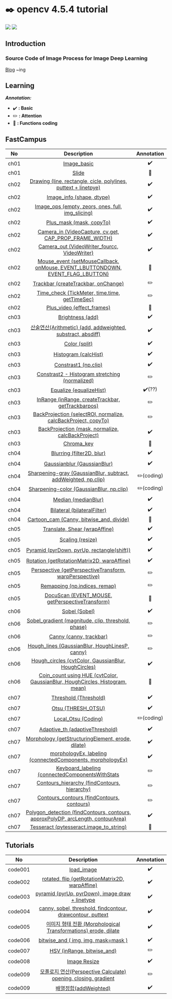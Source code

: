 # ✒️ opencv 4.5.4 tutorial
[![](https://img.shields.io/badge/opencv-v4.5.4-orange.svg)](https://opencv.org/) [![](https://img.shields.io/badge/opencv-tutorial-brightgreen.svg)](https://docs.opencv.org/4.0.0/d9/df8/tutorial_root.html)

## Introduction
### Source Code of Image Process for Image Deep Learning
[Blog](https://cord-ai.tistory.com/) ~ing

## Learning
***Annotation:***
- ✔️  **: Basic**
- ✏️  **: Attention**
- 🎯  **: Functions coding**

## FastCampus
No    | Description   | Annotation
:--------: | :--------: | :--------:
ch01 | [Image_basic](Fastcampus/ch01/ch01_basic.ipynb)   | ✔️
ch01 | [Slide](Fastcampus/ch01/slide.py)   | 🎯
ch02 | [Drawing (line, rectangle, cicle, polylines, puttext + linetpye)](Fastcampus/ch02/drawing.py)   | ✔️
ch02 | [Image_info (shape, dtype)](Fastcampus/ch02/img_info.py)   | ✔️
ch02 | [Image_ops (empty, zeors, ones, full, img_slicing)](Fastcampus/ch02/img_ops.py)   | ✔️
ch02 | [Plus_mask (mask, copyTo)](Fastcampus/ch02/plus_mask.py)   | ✔️
ch02 | [Camera_in (VideoCapture, cv.get, CAP_PROP_FRAME_WIDTH)](Fastcampus/ch02/mouse_event.py)   | ✔️
ch02 | [Camera_out (VideoWriter_fourcc, VideoWriter)](Fastcampus/ch02/camera_in.py)   | ✔️
ch02 | [Mouse_event (setMouseCallback, onMouse, EVENT_LBUTTONDOWN, EVENT_FLAG_LBUTTON)](Fastcampus/ch02/mouse_event.py)   | 🎯
ch02 | [Trackbar (createTrackbar, onChange)](Fastcampus/ch02/trackbar.py)   | ✏️
ch02 | [Time_check (TickMeter, time.time, getTimeSec)](Fastcampus/ch02/time_check.py)   | ✏️
ch02 | [Plus_video (effect_frames)](Fastcampus/ch02/plus_video.py)   | 🎯
ch03 | [Brightness (add)](Fastcampus/ch03/brightness.py)    |✔️
ch03 | [산술연산(Arithmetic) (add, addweighted, substract, absdiff)](Fastcampus/ch03/arithmetic.py)    |✔️
ch03 | [Color (split)](Fastcampus/ch03/color.py)    |✔️
ch03 | [Histogram (calcHist)](Fastcampus/ch03/histogram.py)    | ✔️
ch03 | [Constrast1 (np.clip)](Fastcampus/ch03/contrast1.py)    | ✔️
ch03 | [Constrast2 - Histogram stretching (normalized)](Fastcampus/ch03/contrast2.py)    | ✏️
ch03 | [Equalize (equalizeHist)](Fastcampus/ch03/equalize.py)    | ✔️(??)
ch03 | [InRange (inRange, createTrackbar, getTrackbarpos)](Fastcampus/ch03/inrange.py)    | ✏️
ch03 | [BackProjection (selectROI, normalize, calcBackProject, copyTo)](Fastcampus/ch03/backproject1.py)    | ✏️
ch03 | [BackProjection (mask, normalize, calcBackProject)](Fastcampus/ch03/backproj2.py)    | ✔️
ch03 | [Chroma_key](Fastcampus/ch03/chroma_key.py)    | 🎯
ch04 | [Blurring (filter2D, blur)](Fastcampus/ch04/blurring.py)    | ✔️
ch04 | [Gaussianblur (GaussianBlur)](Fastcampus/ch04/gaussian.py)    | ✔️
ch04 | [Sharpening-gray (GaussianBlur, subtract, addWeighted, np.clip)](Fastcampus/ch04/sharpening1.py)    | ✏️(coding)
ch04 | [Sharpening-color (GaussianBlur, np.clip)](Fastcampus/ch04/sharpening2.py)    | ✏️(coding)
ch04 | [Median (medianBlur)](Fastcampus/ch04/median.py)    | ✔️
ch04 | [Bilateral (bilateralFilter)](Fastcampus/ch04/bilateral.py)    | ✔️
ch04 | [Cartoon_cam (Canny, bitwise_and, divide)](Fastcampus/ch04/cartoon_cam.py)    | 🎯
ch05 | [Translate, Shear (wrapAffine)](Fastcampus/ch05/translate.py)    | ✔️
ch05 | [Scaling (resize)](Fastcampus/ch05/scaling.py)    | ✔️
ch05 | [Pyramid (pyrDown, pyrUp, rectangle(shift))](Fastcampus/ch05/pyramid.py)    | ✔️
ch05 | [Rotation (getRotationMatrix2D, warpAffine)](Fastcampus/ch05/rotaion.py)    | ✔️
ch05 | [Perspective (getPerspectiveTransform, warpPerspective)](Fastcampus/ch05/perspective.py)    | ✏️
ch05 | [Remapping (np.indices, remap)](Fastcampus/ch05/remapping.py)    | ✏️
ch05 | [DocuScan (EVENT_MOUSE, getPerspectiveTransform)](Fastcampus/ch05/docuscan.py)    | 🎯
ch06 | [Sobel (Sobel)](Fastcampus/ch06/sobel.py)    | ✔️
ch06 | [Sobel_gradient (magnitude, clip, threshold, phase)](Fastcampus/ch06/sobel_gradient.py)    | ✏️
ch06 | [Canny (canny, trackbar)](Fastcampus/ch06/canny.py)    | ✏️
ch06 | [Hough_lines (GaussianBlur, HoughLinesP, canny)](Fastcampus/ch06/hough_lines.py)    | ✏️
ch06 | [Hough_circles (cvtColor, GaussianBlur, HoughCircles)](Fastcampus/ch06/hough_circles.py)    | ✔️
ch06 | [Coin_count using HUE (cvtColor, GaussianBlur, HoughCircles, Histogram, mean)](Fastcampus/ch06/coin_count.py)    | 🎯
ch07 | [Threshold (Threshold)](Fastcampus/ch07/threshold.py)    | ✔️
ch07 | [Otsu (THRESH_OTSU)](Fastcampus/ch07/otsu.py)    | ✔️
ch07 | [Local_Otsu (Coding)](Fastcampus/ch07/local_otsu.py)    | ✏️(coding)
ch07 | [Adaptive_th (adaptiveThreshold)](Fastcampus/ch07/adaptive_th.py)    | ✔️
ch07 | [Morphology (getStructuringElement, erode, dilate)](Fastcampus/ch07/morphology.py)    | ✔️
ch07 | [morphologyEx, labeling (connectedComponents, morphologyEx)](Fastcampus/ch07/morphologyEx.py)    | ✔️
ch07 | [Keyboard_labeling (connectedComponentsWithStats](Fastcampus/ch07/keyboard.py)    | ✏️
ch07 | [Contours_hierarchy (findContours, hierarchy)](Fastcampus/ch07/contours_hierarchy.py)    | ✏️
ch07 | [Contours_contours (findContours, contours)](Fastcampus/ch07/contours_contours.py)    | ✏️
ch07 | [Polygon_detection (findContours, contours, approxPolyDP, arcLength, contourArea)](Fastcampus/ch07/detection.py)    | ✔️
ch07 | [Tesseract (pytesseract.image_to_string)](Fastcampus/ch07/tesseract.py)    | 🎯






## Tutorials
No    | Description   | Annotation
:--------: | :----------------: | :--------:
code001 | [load_image](tutorials/code001/code001.py) | ✔️
code002 | [rotated, flip (getRotationMatrix2D, warpAffine)](tutorials/code002/code002.py) | ✔️
code003 | [pyramid (pyrUp, pyrDown), image draw + linetype](tutorials/code003/code003.py) | ✔️
code004 | [canny, sobel, threshold, findcontour, drawcontour, puttext](tutorials/code004/code004.py) | ✔️
code005 | [이미지 형태 전환 (Morphological Transformations) erode, dilate](tutorials/code005/code005.py) | ✔️
code006 | [bitwise_and ( img, img, mask=mask )](tutorials/code006/code006.py) | ✔️
code007 | [HSV (inRange, bitwise_and)](tutorials/code007/code007.py) | ✏️
code008 | [Image Resize](tutorials/code008/code008.py) | ✔️
code009 | [모폴로지 연산(Perspective Calculate) opening, closing, gradient](tutorials/code009/code009.py) | ✏️
code009 | [배열정합(addWeighted)](tutorials/code010/code010.py) | ✔️
